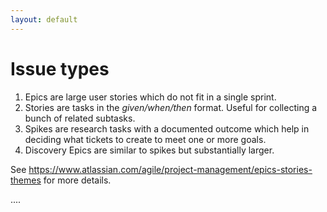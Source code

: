 ```yaml
---
layout: default
---
```


# Issue types

1. Epics are large user stories which do not fit in a single sprint.
2. Stories are tasks in the _given/when/then_ format. Useful for collecting a bunch of related subtasks.
3. Spikes are research tasks with a documented outcome which help in deciding what tickets to create to meet one or more goals.
4. Discovery Epics are similar to spikes but substantially larger.

See <https://www.atlassian.com/agile/project-management/epics-stories-themes> for more details.

....

